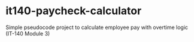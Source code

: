 # it140-paycheck-calculator
Simple pseudocode project to calculate employee pay with overtime logic (IT-140 Module 3)
